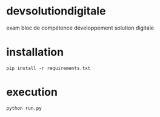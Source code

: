# devsolutiondigitale
exam bloc de compétence développement solution digitale

# installation
```
pip install -r requirements.txt
```

# execution 
```
python run.py
```
